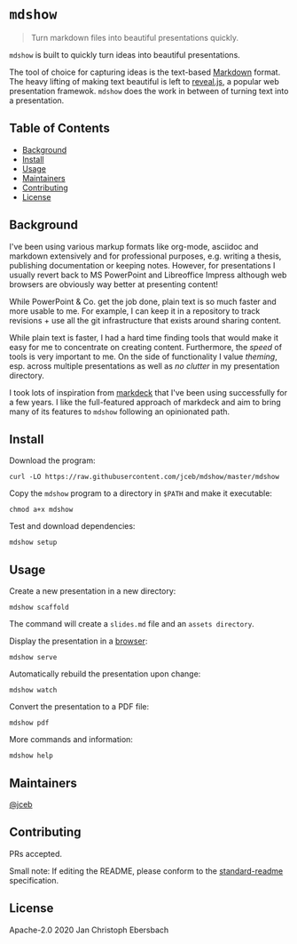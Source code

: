 # `mdshow`

> Turn markdown files into beautiful presentations quickly.

`mdshow` is built to quickly turn ideas into beautiful presentations.

The tool of choice for capturing ideas is the text-based
[Markdown](https://daringfireball.net/projects/markdown/) format. The
heavy lifting of making text beautiful is left to
[reveal.js](https://revealjs.com/), a popular web presentation framewok.
`mdshow` does the work in between of turning text into a presentation.


## Table of Contents

- [Background](#background)
- [Install](#install)
- [Usage](#usage)
- [Maintainers](#maintainers)
- [Contributing](#contributing)
- [License](#license)

## Background

I've been using various markup formats like org-mode, asciidoc and
markdown extensively and for professional purposes, e.g. writing a
thesis, publishing documentation or keeping notes. However, for
presentations I usually revert back to MS PowerPoint and Libreoffice
Impress although web browsers are obviously way better at presenting
content!

While PowerPoint & Co. get the job done, plain text is so much faster
and more usable to me. For example, I can keep it in a repository to
track revisions + use all the git infrastructure that exists around
sharing content.

While plain text is faster, I had a hard time finding tools that would
make it easy for me to concentrate on creating content. Furthermore, the
*speed* of tools is very important to me. On the side of functionality I
value *theming*, esp. across multiple presentations as well as *no
clutter* in my presentation directory.

I took lots of inspiration from
[markdeck](https://github.com/arnehilmann/markdeck) that I've been using
successfully for a few years. I like the full-featured approach of
markdeck and aim to bring many of its features to `mdshow` following an
opinionated path.

## Install

Download the program:

```
curl -LO https://raw.githubusercontent.com/jceb/mdshow/master/mdshow
```

Copy the `mdshow` program to a directory in `$PATH` and make it
executable:

```
chmod a+x mdshow
```

Test and download dependencies:

```
mdshow setup
```

## Usage

Create a new presentation in a new directory:

```
mdshow scaffold
```

The command will create a `slides.md` file and an `assets directory`.

Display the presentation in a [browser](http://localhost:3000):

```
mdshow serve
```

Automatically rebuild the presentation upon change:

```
mdshow watch
```

Convert the presentation to a PDF file:

```
mdshow pdf
```

More commands and information:

```
mdshow help
```

## Maintainers

[@jceb](https://github.com/jceb)

## Contributing

PRs accepted.

Small note: If editing the README, please conform to the [standard-readme](https://github.com/RichardLitt/standard-readme) specification.

## License

Apache-2.0 2020 Jan Christoph Ebersbach
